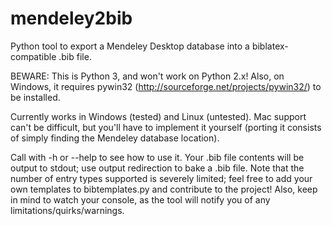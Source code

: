 mendeley2bib
============

Python tool to export a Mendeley Desktop database into a biblatex-compatible .bib file.

BEWARE: This is Python 3, and won't work on Python 2.x! Also, on Windows, it requires pywin32 (http://sourceforge.net/projects/pywin32/) to be installed.

Currently works in Windows (tested) and Linux (untested). Mac support can't be difficult, but you'll have to implement it yourself (porting it consists of simply finding the Mendeley database location).

Call with -h or --help to see how to use it.
Your .bib file contents will be output to stdout; use output redirection to bake a .bib file.
Note that the number of entry types supported is severely limited; feel free to add your own templates to bibtemplates.py and contribute to the project!
Also, keep in mind to watch your console, as the tool will notify you of any limitations/quirks/warnings.
